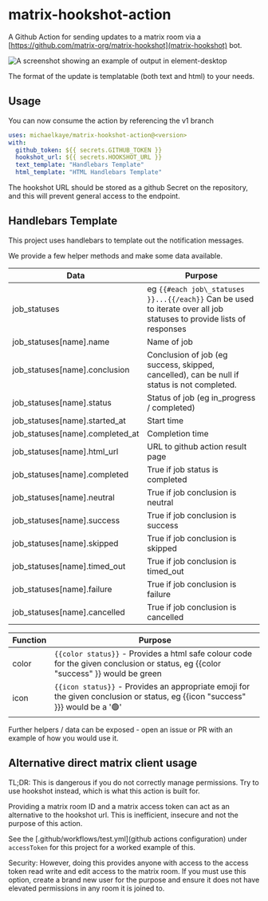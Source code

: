 # matrix-hookshot-action

A Github Action for sending updates to a matrix room via a [https://github.com/matrix-org/matrix-hookshot](matrix-hookshot) bot.

![A screenshot showing an example of output in element-desktop](https://user-images.githubusercontent.com/1917473/160877525-e1ffadf8-9013-4602-89fc-62b6bfab5a89.png)

The format of the update is templatable (both text and html) to your needs.

## Usage

You can now consume the action by referencing the v1 branch

```yaml
uses: michaelkaye/matrix-hookshot-action@<version>
with:
  github_token: ${{ secrets.GITHUB_TOKEN }}
  hookshot_url: ${{ secrets.HOOKSHOT_URL }}
  text_template: "Handlebars Template"
  html_template: "HTML Handlebars Template"
```

The hookshot URL should be stored as a github Secret on the repository, and this will prevent general access to the endpoint.

## Handlebars Template

This project uses handlebars to template out the notification messages.

We provide a few helper methods and make some data available.

| Data   |  Purpose |
| -----  | ---- |
| job\_statuses | eg `{{#each job\_statuses }}...{{/each}}` Can be used to iterate over all job statuses to provide lists of responses |
| job\_statuses[name].name | Name of job |
| job\_statuses[name].conclusion | Conclusion of job (eg success, skipped, cancelled), can be null if status is not completed. |
| job\_statuses[name].status | Status of job (eg in\_progress / completed) |
| job\_statuses[name].started\_at | Start time |
| job\_statuses[name].completed\_at | Completion time |
| job\_statuses[name].html\_url | URL to github action result page |
| job\_statuses[name].completed | True if job status is completed |
| job\_statuses[name].neutral | True if job conclusion is neutral |
| job\_statuses[name].success | True if job conclusion is success |
| job\_statuses[name].skipped | True if job conclusion is skipped |
| job\_statuses[name].timed\_out | True if job conclusion is timed\_out |
| job\_statuses[name].failure | True if job conclusion is failure |
| job\_statuses[name].cancelled | True if job conclusion is cancelled |

| Function |  Purpose |
| -----  | ---- |
| color  | `{{color status}}` - Provides a html safe colour code for the given conclusion or status, eg {{color "success" }} would be green |
| icon   | `{{icon status}}` - Provides an appropriate emoji for the given conclusion or status, eg {{icon "success" }}} would be a '🟢' |

Further helpers / data can be exposed - open an issue or PR with an example of how you would use it.

## Alternative direct matrix client usage

TL;DR: This is dangerous if you do not correctly manage permissions. Try to use hookshot instead, which is what this action is built for.

Providing a matrix room ID and a matrix access token can act as an alternative to the hookshot url. This is inefficient, insecure and not the purpose of this action.

See the [.github/workflows/test.yml](github actions configuration) under `accessToken` for this project for a worked example of this.

Security: However, doing this provides anyone with access to the access token read write and edit access to the matrix room. If you must use this option, create a brand new user for the purpose and ensure it does not have elevated permissions in any room it is joined to.
